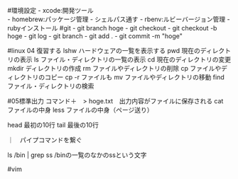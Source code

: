 #環境設定
    -   xcode:開発ツール  
    -   homebrew:パッケージ管理
        - シェルパス通す
    -   rbenv:ルビーバージョン管理
        - rubyインストール
#git
    - git branch hoge
    - git checkout
    - git checkout -b hoge
    - git log
    - git branch
    - git add .
    - git commit -m "hoge"

#linux
04 復習する
lshw	ハードウェアの一覧を表示する
pwd     現在のディレクトリの表示
ls      ファイル・ディレクトリの一覧の表示
cd      現在のディレクトリの変更
mkdir	ディレクトリの作成
rm	    ファイルやディレクトリの削除
cp	    ファイルやディレクトリのコピー
        cp -r ファイルも
mv	    ファイルやディレクトリの移動
find	ファイル・ディレクトリの検索

#05標準出力
コマンド＋　> hoge.txt　出力内容がファイルに保存される
cat ファイルの中身
less ファイルの中身（ページ送り）

head 最初の10行
tail 最後の10行

｜　パイプコマンドを繋ぐ

ls /bin | grep ss /binの一覧のなかのssという文字

#vim